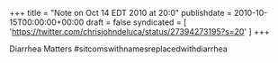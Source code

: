 +++
title = "Note on Oct 14 EDT 2010 at 20:0"
publishdate = 2010-10-15T00:00:00+00:00
draft = false
syndicated = [ 'https://twitter.com/chrisjohndeluca/status/27394273195?s=20' ]
+++

Diarrhea Matters #sitcomswithnamesreplacedwithdiarrhea
